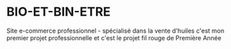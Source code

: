 # BIO-ET-BIN-ETRE
Site e-commerce professionnel - spécialisé dans la vente d'huiles 
c'est mon premier projet professionnelle 
et c'est le projet fil rouge de Première Année
